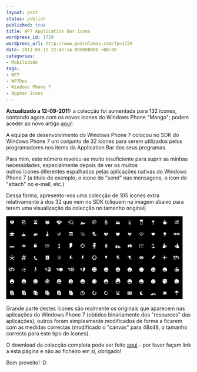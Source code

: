 ```yaml
---
layout: post
status: publish
published: true
title: WP7 Application Bar Icons
wordpress_id: 1729
wordpress_url: http://www.pedrolamas.com/?p=1729
date: 2011-03-12 22:45:14.000000000 +00:00
categories:
- Mobilidade
tags:
- WP7
- WP7Dev
- Windows Phone 7
- Appbar Icons
---
```

**Actualizado a 12-09-2011:** a colecção foi aumentada para 132 ícones, contando agora com os novos ícones do Windows Phone "Mango"; podem aceder ao novo artigo [aqui](2011/09/12/wp7-1-application-bar-icons/)!

A equipa de desenvolvimento do Windows Phone 7 colocou no SDK do Windows Phone 7 um conjunto de 32 ícones para serem utilizados pelos programadores nos items da Application Bar dos seus programas.

Para mim, este número revelou-se muito insuficiente para suprir as minhas necessidades, especialmente depois de ver os muitos outros ícones diferentes espalhados pelas aplicações nativas do Windows Phone 7 (a título de exemplo, o ícone do "send" nas mensagens, o icon do "attach" no e-mail, etc.)

Dessa forma, apresento-vos uma colecção de 105 ícones extra relativamente à dos 32 que vem no SDK (cliquem na imagem abaixo para terem uma visualização da colecção no tamanho original)

[![](wp-content/uploads/2011/03/Windows-Phone-7-Application-Bar-Icons-Thumb.jpg)](wp-content/uploads/2011/03/Windows-Phone-7-Application-Bar-Icons.jpg "Windows Phone 7 +105 Application Bar Icons")

Grande parte destes ícones são realmente os originais que aparecem nas aplicações do Windows Phone 7 (obtidos binariamente dos "resources" das aplicações), outros foram simplesmente modificados de forma a ficarem com as medidas correctas (modificado o "canvas" para 48x48, o tamanho correcto para este tipo de ícones).

O download da colecção completa pode ser feito [aqui](http://www.pedrolamas.com/windows-phone/windows-phone-application-bar-icons/) - por favor façam link a esta página e não ao ficheiro em si, obrigado!

Bom proveito! :D
